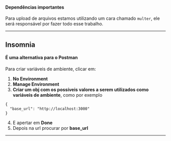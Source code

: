 #### Dependências importantes
Para upload de arquivos estamos utilizando um cara chamado ``multer``, ele será responsável por fazer todo esse trabalho.
___

## Insomnia
#### É uma alternativa para o Postman

Para criar variáveis de ambiente, clicar em:
1. **No Environment**
1. **Manage Environment**
1. **Criar um obj com os possíveis valores a serem utilizados como variáveis de ambiente**, como por exemplo
```
{
  "base_url": "http://localhost:3000"
}
```
4. E apertar em **Done**
5. Depois na url procurar por **base_url**
___
